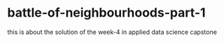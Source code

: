 # battle-of-neighbourhoods-part-1
this is about the solution of the week-4 in applied data science capstone
